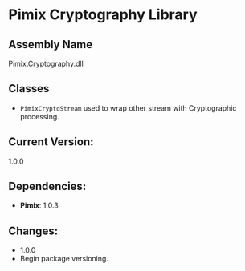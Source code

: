 Pimix Cryptography Library
===

Assembly Name
---
Pimix.Cryptography.dll

Classes
---
 - `PimixCryptoStream` used to wrap other stream with Cryptographic processing.

Current Version:
---
1.0.0

Dependencies:
---
 - **Pimix**: 1.0.3

Changes:
---
 - 1.0.0
  - Begin package versioning.